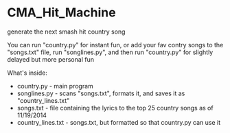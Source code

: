 CMA_Hit_Machine
===============

generate the next smash hit country song

You can run "country.py" for instant fun, or add your fav contry songs to the "songs.txt" file, run "songlines.py", and then run "country.py" for slightly delayed but more personal fun

What's inside:
  * country.py - main program
  * songlines.py - scans "songs.txt", formats it, and saves it as "country_lines.txt"
  * songs.txt - file containing the lyrics to the top 25 country songs as of 11/19/2014
  * country_lines.txt - songs.txt, but formatted so that country.py can use it
